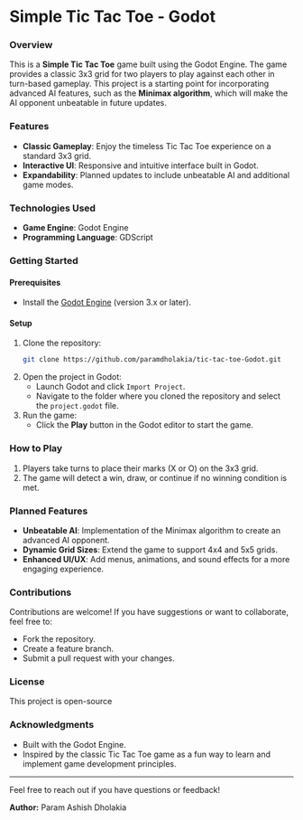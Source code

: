 # Simple Tic Tac Toe - Godot

### Overview
This is a **Simple Tic Tac Toe** game built using the Godot Engine. The game provides a classic 3x3 grid for two players to play against each other in turn-based gameplay. This project is a starting point for incorporating advanced AI features, such as the **Minimax algorithm**, which will make the AI opponent unbeatable in future updates.

### Features
- **Classic Gameplay**: Enjoy the timeless Tic Tac Toe experience on a standard 3x3 grid.
- **Interactive UI**: Responsive and intuitive interface built in Godot.
- **Expandability**: Planned updates to include unbeatable AI and additional game modes.

### Technologies Used
- **Game Engine**: Godot Engine
- **Programming Language**: GDScript

### Getting Started

#### Prerequisites
- Install the [Godot Engine](https://godotengine.org/download) (version 3.x or later).

#### Setup
1. Clone the repository:
   ```bash
   git clone https://github.com/paramdholakia/tic-tac-toe-Godot.git
   ```
2. Open the project in Godot:
   - Launch Godot and click `Import Project`.
   - Navigate to the folder where you cloned the repository and select the `project.godot` file.
3. Run the game:
   - Click the **Play** button in the Godot editor to start the game.

### How to Play
1. Players take turns to place their marks (X or O) on the 3x3 grid.
2. The game will detect a win, draw, or continue if no winning condition is met.

### Planned Features
- **Unbeatable AI**: Implementation of the Minimax algorithm to create an advanced AI opponent.
- **Dynamic Grid Sizes**: Extend the game to support 4x4 and 5x5 grids.
- **Enhanced UI/UX**: Add menus, animations, and sound effects for a more engaging experience.

### Contributions
Contributions are welcome! If you have suggestions or want to collaborate, feel free to:
- Fork the repository.
- Create a feature branch.
- Submit a pull request with your changes.

### License
This project is open-source

### Acknowledgments
- Built with the Godot Engine.
- Inspired by the classic Tic Tac Toe game as a fun way to learn and implement game development principles.

---

Feel free to reach out if you have questions or feedback!

**Author:** Param Ashish Dholakia